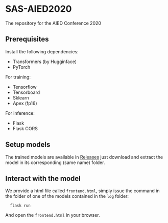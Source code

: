 # SAS-AIED2020
The repository for the AIED Conference 2020

## Prerequisites
Install the following dependencies:
 - Transformers (by Hugginface)
 - PyTorch

For training:
 - Tensorflow
 - Tensorboard
 - Sklearn
 - Apex (fp16)

For inference:
 - Flask
 - Flask CORS

## Setup models
The trained models are available in [Releases](https://github.com/28Smiles/SAS-AIED2020/releases) just download and extract the model in its corresponding (same name) folder.

## Interact with the model
We provide a html file called `frontend.html`, simply issue the command in the folder of one of the models contained in the `log` folder:
```
  flask run
```
And open the `frontend.html` in your browser.
